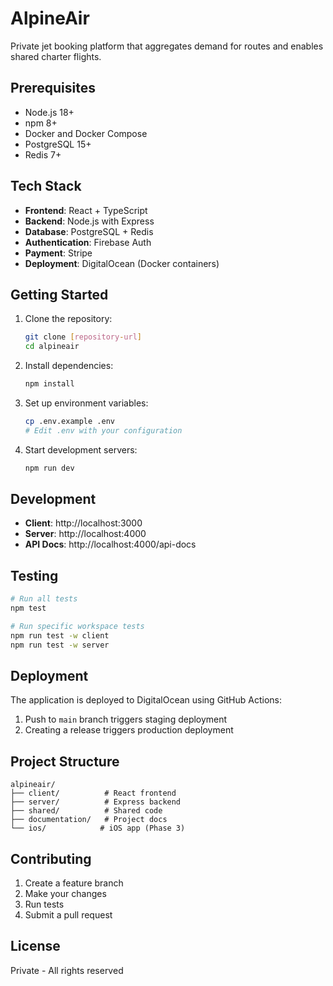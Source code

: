 # AlpineAir

Private jet booking platform that aggregates demand for routes and enables shared charter flights.

## Prerequisites

- Node.js 18+
- npm 8+
- Docker and Docker Compose
- PostgreSQL 15+
- Redis 7+

## Tech Stack

- **Frontend**: React + TypeScript
- **Backend**: Node.js with Express
- **Database**: PostgreSQL + Redis
- **Authentication**: Firebase Auth
- **Payment**: Stripe
- **Deployment**: DigitalOcean (Docker containers)

## Getting Started

1. Clone the repository:
   ```bash
   git clone [repository-url]
   cd alpineair
   ```

2. Install dependencies:
   ```bash
   npm install
   ```

3. Set up environment variables:
   ```bash
   cp .env.example .env
   # Edit .env with your configuration
   ```

4. Start development servers:
   ```bash
   npm run dev
   ```

## Development

- **Client**: http://localhost:3000
- **Server**: http://localhost:4000
- **API Docs**: http://localhost:4000/api-docs

## Testing

```bash
# Run all tests
npm test

# Run specific workspace tests
npm run test -w client
npm run test -w server
```

## Deployment

The application is deployed to DigitalOcean using GitHub Actions:

1. Push to `main` branch triggers staging deployment
2. Creating a release triggers production deployment

## Project Structure

```
alpineair/
├── client/          # React frontend
├── server/          # Express backend
├── shared/          # Shared code
├── documentation/   # Project docs
└── ios/            # iOS app (Phase 3)
```

## Contributing

1. Create a feature branch
2. Make your changes
3. Run tests
4. Submit a pull request

## License

Private - All rights reserved 